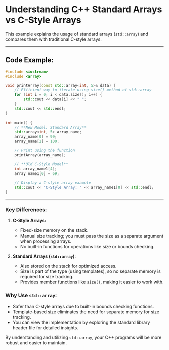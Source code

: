 # Understanding C++ Standard Arrays vs C-Style Arrays

This example explains the usage of standard arrays (`std::array`) and compares them with traditional C-style arrays.

---
## **Code Example:**

```cpp
#include <iostream>
#include <array>

void printArray(const std::array<int, 5>& data) {
    // Efficient way to iterate using size() method of std::array
    for (int i = 0; i < data.size(); i++) {
        std::cout << data[i] << " ";
    }
    std::cout << std::endl;
}

int main() {
    // **New Model: Standard Array**
    std::array<int, 5> array_name;
    array_name[0] = 99;
    array_name[2] = 100;

    // Print using the function
    printArray(array_name);

    // **Old C-Style Model**
    int array_name1[4];
    array_name1[0] = 69;

    // Display a C-style array example
    std::cout << "C-Style Array: " << array_name1[0] << std::endl;
}
```

---
### **Key Differences:**

1. **C-Style Arrays:**
   - Fixed-size memory on the stack.
   - Manual size tracking; you must pass the size as a separate argument when processing arrays.
   - No built-in functions for operations like size or bounds checking.

2. **Standard Arrays (`std::array`)**:
   - Also stored on the stack for optimized access.
   - Size is part of the type (using templates), so no separate memory is required for size tracking.
   - Provides member functions like `size()`, making it easier to work with.

### **Why Use `std::array`:**
- Safer than C-style arrays due to built-in bounds checking functions.
- Template-based size eliminates the need for separate memory for size tracking.
- You can view the implementation by exploring the standard library header file for detailed insights.

By understanding and utilizing `std::array`, your C++ programs will be more robust and easier to maintain.

